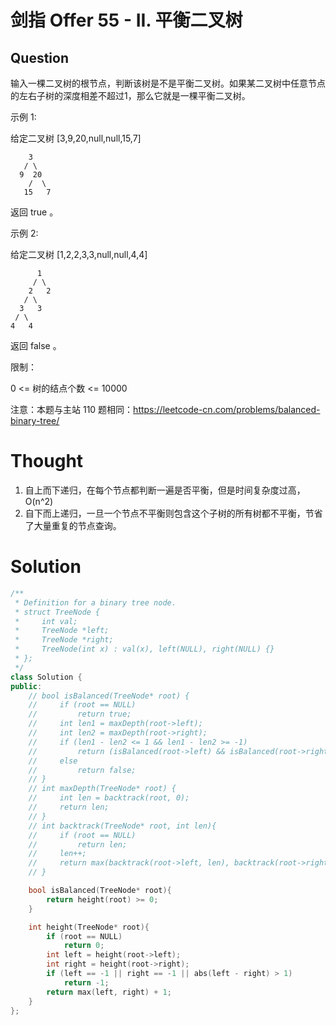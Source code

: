 # 剑指 Offer 55 - II. 平衡二叉树

## Question
输入一棵二叉树的根节点，判断该树是不是平衡二叉树。如果某二叉树中任意节点的左右子树的深度相差不超过1，那么它就是一棵平衡二叉树。

 

示例 1:

给定二叉树 [3,9,20,null,null,15,7]

        3
       / \
      9  20
        /  \
       15   7

返回 true 。

示例 2:

给定二叉树 [1,2,2,3,3,null,null,4,4]

          1
         / \
        2   2
       / \
      3   3
     / \
    4   4

返回 false 。

 

限制：

0 <= 树的结点个数 <= 10000

注意：本题与主站 110 题相同：https://leetcode-cn.com/problems/balanced-binary-tree/

# Thought

1. 自上而下递归，在每个节点都判断一遍是否平衡，但是时间复杂度过高，O(n^2)
2. 自下而上递归，一旦一个节点不平衡则包含这个子树的所有树都不平衡，节省了大量重复的节点查询。

# Solution

```C++
/**
 * Definition for a binary tree node.
 * struct TreeNode {
 *     int val;
 *     TreeNode *left;
 *     TreeNode *right;
 *     TreeNode(int x) : val(x), left(NULL), right(NULL) {}
 * };
 */
class Solution {
public:
    // bool isBalanced(TreeNode* root) {
    //     if (root == NULL)
    //         return true;
    //     int len1 = maxDepth(root->left);
    //     int len2 = maxDepth(root->right);
    //     if (len1 - len2 <= 1 && len1 - len2 >= -1)
    //         return (isBalanced(root->left) && isBalanced(root->right));
    //     else
    //         return false;
    // }
    // int maxDepth(TreeNode* root) {
    //     int len = backtrack(root, 0);
    //     return len;
    // }
    // int backtrack(TreeNode* root, int len){
    //     if (root == NULL)
    //         return len;
    //     len++;
    //     return max(backtrack(root->left, len), backtrack(root->right, len));
    // }

    bool isBalanced(TreeNode* root){
        return height(root) >= 0;
    }

    int height(TreeNode* root){
        if (root == NULL)
            return 0;
        int left = height(root->left);
        int right = height(root->right);
        if (left == -1 || right == -1 || abs(left - right) > 1)
            return -1;
        return max(left, right) + 1;
    }
};
```